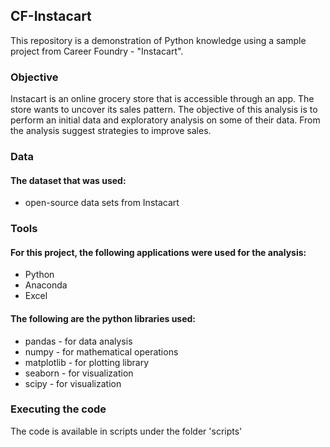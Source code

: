 <h2 id="cf-instacart">CF-Instacart</h2>
<p>This repository is a demonstration of Python knowledge using a sample project from Career Foundry - &quot;Instacart&quot;. </p>
<h3 id="objective">Objective</h3>
<p>Instacart is an online grocery store that is accessible through an app. The store wants to uncover its sales pattern. The objective of this analysis is to perform an initial data and exploratory analysis on some of their data. From the analysis suggest strategies to improve sales.</p>
<h3 id="data">Data</h3>
<h4 id="the-dataset-that-was-used">The dataset that was used:</h4>
<ul>
<li>open-source data sets from Instacart</li>
</ul>
<h3 id="tools">Tools</h3>
<h4 id="for-this-project-the-following-applications-were-used-for-the-analysis">For this project, the following applications were used for the analysis:</h4>
<ul>
<li>Python</li>
<li>Anaconda</li>
<li>Excel</li>
</ul>
<h4 id="the-following-are-the-python-libraries-used">The following are the python libraries used:</h4>
<ul>
<li>pandas - for data analysis</li>
<li>numpy - for mathematical operations</li>
<li>matplotlib - for plotting library</li>
<li>seaborn - for visualization</li>
<li>scipy - for visualization</li>
</ul>
<h3 id="executing-the-code">Executing the code</h3>
<p>The code is available in scripts under the folder &#39;scripts&#39;</p>
